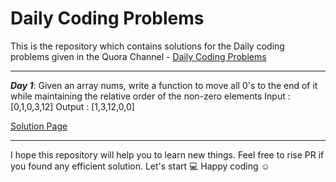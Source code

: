 # Daily Coding Problems
This is the repository which contains solutions for the Daily coding problems given in the Quora Channel - [Daily Coding Problems](https://www.quora.com/q/dailycodingproblems)
 
 ---
 
***Day 1***: Given an array nums, write a function to move all 0's to the end of it while maintaining the relative order of the non-zero elements
Input :[0,1,0,3,12]
Output : [1,3,12,0,0]

[Solution Page](https://github.com/Ratheshprabakar/Daily_Coding_Problems/blob/master/Day1.c)

---

I hope this repository will help you to learn new things. Feel free to rise PR if you found any efficient solution. Let's start :computer: 
Happy coding  :relaxed:
